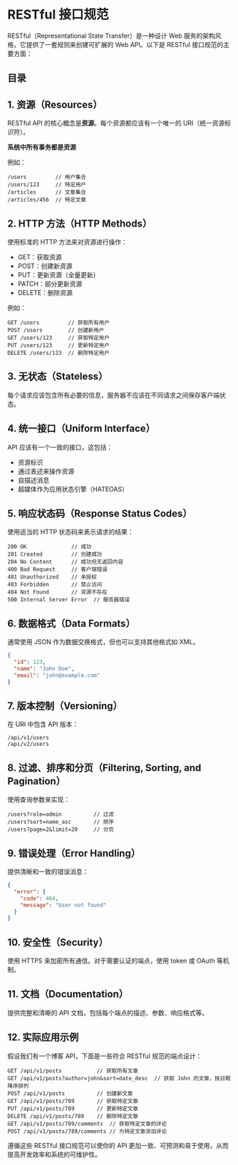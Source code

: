 
# RESTful 接口规范


RESTful（Representational State Transfer）是一种设计 Web 服务的架构风格，它提供了一套规则来创建可扩展的 Web API。以下是 RESTful 接口规范的主要方面：


## 目录
<!-- toc -->
 ## 1. 资源（Resources） 

RESTful API 的核心概念是**资源**。每个资源都应该有一个唯一的 URI（统一资源标识符）。

**系统中所有事务都是资源**

例如：
```
/users         // 用户集合
/users/123     // 特定用户
/articles      // 文章集合
/articles/456  // 特定文章
```

## 2. HTTP 方法（HTTP Methods）

使用标准的 HTTP 方法来对资源进行操作：

- GET：获取资源
- POST：创建新资源
- PUT：更新资源（全量更新）
- PATCH：部分更新资源
- DELETE：删除资源

例如：

```
GET /users         // 获取所有用户
POST /users        // 创建新用户
GET /users/123     // 获取特定用户
PUT /users/123     // 更新特定用户
DELETE /users/123  // 删除特定用户
```

## 3. 无状态（Stateless）

每个请求应该包含所有必要的信息，服务器不应该在不同请求之间保存客户端状态。

## 4. 统一接口（Uniform Interface）

API 应该有一个一致的接口，这包括：

- 资源标识
- 通过表述来操作资源
- 自描述消息
- 超媒体作为应用状态引擎（HATEOAS）

## 5. 响应状态码（Response Status Codes）

使用适当的 HTTP 状态码来表示请求的结果：

```
200 OK              // 成功
201 Created         // 创建成功
204 No Content      // 成功但无返回内容
400 Bad Request     // 客户端错误
401 Unauthorized    // 未授权
403 Forbidden       // 禁止访问
404 Not Found       // 资源不存在
500 Internal Server Error  // 服务器错误
```

## 6. 数据格式（Data Formats）

通常使用 JSON 作为数据交换格式，但也可以支持其他格式如 XML。

```json
{
  "id": 123,
  "name": "John Doe",
  "email": "john@example.com"
}
```

## 7. 版本控制（Versioning）

在 URI 中包含 API 版本：

```
/api/v1/users
/api/v2/users
```

## 8. 过滤、排序和分页（Filtering, Sorting, and Pagination）

使用查询参数来实现：

```
/users?role=admin          // 过滤
/users?sort=name_asc       // 排序
/users?page=2&limit=20     // 分页
```

## 9. 错误处理（Error Handling）

提供清晰和一致的错误消息：

```json
{
  "error": {
    "code": 404,
    "message": "User not found"
  }
}
```

## 10. 安全性（Security）

使用 HTTPS 来加密所有通信。对于需要认证的端点，使用 token 或 OAuth 等机制。

## 11. 文档（Documentation）

提供完整和清晰的 API 文档，包括每个端点的描述、参数、响应格式等。

## 12. 实际应用示例

假设我们有一个博客 API，下面是一些符合 RESTful 规范的端点设计：

```
GET /api/v1/posts           // 获取所有文章
GET /api/v1/posts?author=john&sort=date_desc  // 获取 John 的文章，按日期降序排列
POST /api/v1/posts          // 创建新文章
GET /api/v1/posts/789       // 获取特定文章
PUT /api/v1/posts/789       // 更新特定文章
DELETE /api/v1/posts/789    // 删除特定文章
GET /api/v1/posts/789/comments  // 获取特定文章的评论
POST /api/v1/posts/789/comments // 为特定文章添加评论
```

遵循这些 RESTful 接口规范可以使你的 API 更加一致、可预测和易于使用，从而提高开发效率和系统的可维护性。

